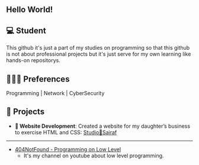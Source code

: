 ## Hello World!

## 💻 Student 
This github it's just a part of my studies on programming so that this github is not about professional projects but it's just serve for my own learning like hands-on repositorys.  

## 🧑🏻‍💻 Preferences 
Programming | Network | CyberSecurity

## 🔧 **Projects**
- **💛 Website Development**: Created a website for my daughter’s business to exercise HTML and CSS: [Studio💛Sairaf](https://www.studiosairaf.com.br)
---
- [404NotFound - Programming on Low Level]( https://www.youtube.com/@404NotFound-z7g)
   - It's my channel on youtube about low level programming.



